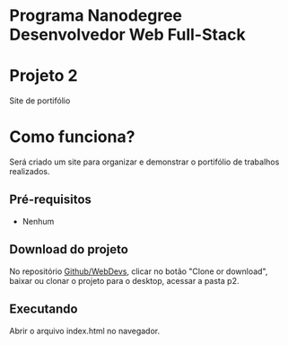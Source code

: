 Programa Nanodegree Desenvolvedor Web Full-Stack
================================================

# Projeto 2
Site de portifólio

# Como funciona?
Será criado um site para organizar e demonstrar o portifólio de trabalhos realizados.

## Pré-requisitos
- Nenhum

## Download do projeto
No repositório [Github/WebDevs](https://github.com/wcqueiroz/WebDevs), clicar no botão "Clone or download", baixar ou clonar o projeto para o desktop, acessar a pasta p2.

## Executando
Abrir o arquivo index.html no navegador.
